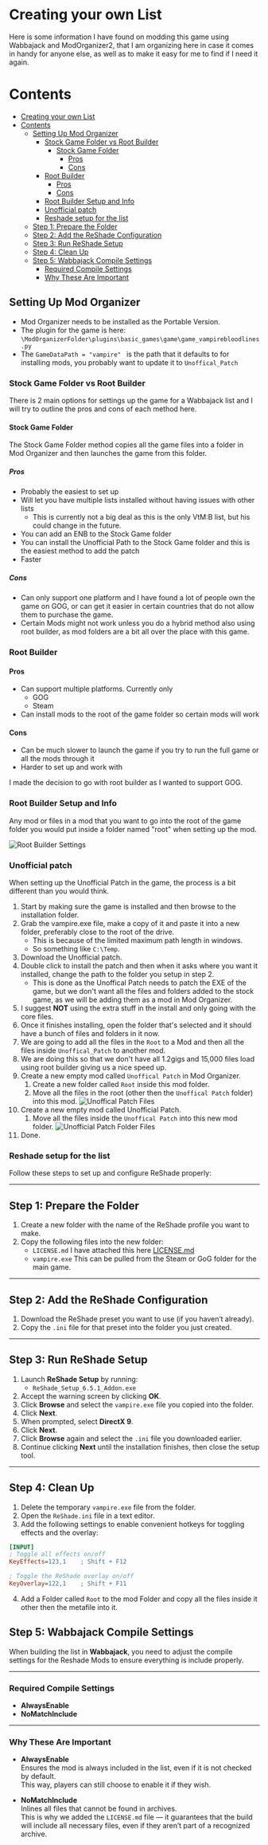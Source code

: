 # Creating your own List

Here is some information I have found on modding this game using Wabbajack and ModOrganizer2, that I am organizing here in case it comes in handy for anyone else, as well as to make it easy for me to find if I need it again.

# Contents
- [Creating your own List](#creating-your-own-list)
- [Contents](#contents)
  - [Setting Up Mod Organizer](#setting-up-mod-organizer)
    - [Stock Game Folder vs Root Builder](#stock-game-folder-vs-root-builder)
      - [Stock Game Folder](#stock-game-folder)
        - [Pros](#pros)
        - [Cons](#cons)
    - [Root Builder](#root-builder)
      - [Pros](#pros-1)
      - [Cons](#cons-1)
    - [Root Builder Setup and Info](#root-builder-setup-and-info)
    - [Unofficial patch](#unofficial-patch)
    - [Reshade setup for the list](#reshade-setup-for-the-list)
  - [Step 1: Prepare the Folder](#step-1-prepare-the-folder)
  - [Step 2: Add the ReShade Configuration](#step-2-add-the-reshade-configuration)
  - [Step 3: Run ReShade Setup](#step-3-run-reshade-setup)
  - [Step 4: Clean Up](#step-4-clean-up)
  - [Step 5: Wabbajack Compile Settings](#step-5-wabbajack-compile-settings)
    - [Required Compile Settings](#required-compile-settings)
    - [Why These Are Important](#why-these-are-important)

## Setting Up Mod Organizer

- Mod Organizer needs to be installed as the Portable Version.
- The plugin for the game is here:  `\ModOrganizerFolder\plugins\basic_games\game\game_vampirebloodlines.py`
- The  `GameDataPath = "vampire" `  is the path that it defaults to for installing mods, you probably want to update it to `Unoffical_Patch`

### Stock Game Folder vs Root Builder

There is 2 main options for settings up the game for a Wabbajack list and I will try to outline the pros and cons of each method here.

#### Stock Game Folder

The Stock Game Folder method copies all the game files into a folder in Mod Organizer and then launches the game from this folder.

##### Pros

- Probably the easiest to set up
- Will let you have multiple lists installed without having issues with other lists
  - This is currently not a big deal as this is the only VtM:B list, but his could change in the future.
- You can add an ENB to the Stock Game folder
- You can install the Unofficial Path to the Stock Game folder and this is the easiest method to add the patch
- Faster

##### Cons

- Can only support one platform and I have found a lot of people own the game on GOG, or can get it easier in certain countries that do not allow them to purchase the game.
- Certain Mods might not work unless you do a hybrid method also using root builder, as mod folders are a bit all over the place with this game.

### Root Builder

#### Pros

- Can support multiple platforms. Currently only
  - GOG
  - Steam
- Can install mods to the root of the game folder so certain mods will work

#### Cons

- Can be much slower to launch the game if you try to run the full game or all the mods through it
- Harder to set up and work with

I made the decision to go with root builder as I wanted to support GOG.

### Root Builder Setup and Info

Any mod or files in a mod that you want to go into the root of the game folder you would put inside a folder named "root" when setting up the mod.

![Root Builder Settings](img/RootBuilder.png)

### Unofficial patch

When setting up the Unofficial Patch in the game, the process is a bit different than you would think.

1. Start by making sure the game is installed and then browse to the installation folder.
2. Grab the vampire.exe file, make a copy of it and paste it into a new folder, preferably close to the root of the drive.
   - This is because of the limited maximum path length in windows.
   - So something like `C:\Temp`.
3. Download the Unofficial patch.
4. Double click to install the patch and then when it asks where you want it installed, change the path to the folder you setup in step 2.
   - This is done as the Unoffical Patch needs to patch the EXE of the game, but we don't want all the files and folders added to the stock game, as we will be adding them as a mod in Mod Organizer.
5. I suggest **NOT** using the extra stuff in the install and only going with the core files.
6. Once it finishes installing, open the folder that's selected and it should have a bunch of files and folders in it now.
7. We are going to add all the files in the `Root` to a Mod and then all the files inside `Unoffical_Patch` to another mod.
8. We are doing this so that we don't have all 1.2gigs and 15,000 files load using root builder giving us a nice speed up.
9. Create a new empty mod called `Unoffical Patch` in Mod Organizer.
   1. Create a new folder called `Root` inside this mod folder.  
   2. Move all the files in the root (other then the `Unoffical Patch` folder) into this mod.
   ![Unoffical Patch Files](img/UnofficialPatch%20Folder.png)
10. Create a new empty mod called Unofficial Patch.
    1. Move all the files inside the `Unoffical Patch` into this new mod folder.
    ![Unofficial Patch Folder Files](img/UnofficialPatch%20Folder%20Folder.png)
11. Done.

### Reshade setup for the list

Follow these steps to set up and configure ReShade properly:

---

## Step 1: Prepare the Folder
1. Create a new folder with the name of the ReShade profile you want to make.  
2. Copy the following files into the new folder:  
   - `LICENSE.md`  I have attached this here [LICENSE.md](/img/Files/LICENSE.md)
   - `vampire.exe`  This can be pulled from the Steam or GoG folder for the main game.

---

## Step 2: Add the ReShade Configuration
1. Download the ReShade preset you want to use (if you haven’t already).  
2. Copy the `.ini` file for that preset into the folder you just created.  

---

## Step 3: Run ReShade Setup
1. Launch **ReShade Setup** by running:  
   - `ReShade_Setup_6.5.1_Addon.exe`  
2. Accept the warning screen by clicking **OK**.  
3. Click **Browse** and select the `vampire.exe` file you copied into the folder.  
4. Click **Next**.  
5. When prompted, select **DirectX 9**.  
6. Click **Next**.  
7. Click **Browse** again and select the `.ini` file you downloaded earlier.  
8. Continue clicking **Next** until the installation finishes, then close the setup tool.  

---

## Step 4: Clean Up
1. Delete the temporary `vampire.exe` file from the folder.  
2. Open the `ReShade.ini` file in a text editor.  
3. Add the following settings to enable convenient hotkeys for toggling effects and the overlay:

```ini
[INPUT]
; Toggle all effects on/off
KeyEffects=123,1    ; Shift + F12

; Toggle the ReShade overlay on/off
KeyOverlay=122,1    ; Shift + F11
```
4. Add a Folder called `Root` to the mod Folder and copy all the files inside it other then the metafile into it.

## Step 5: Wabbajack Compile Settings

When building the list in **Wabbajack**, you need to adjust the compile settings for the Reshade Mods to ensure everything is include properly.

---

### Required Compile Settings
- **AlwaysEnable**  
- **NoMatchInclude**

---

### Why These Are Important
- **AlwaysEnable**  
  Ensures the mod is always included in the list, even if it is not checked by default.  
  This way, players can still choose to enable it if they wish.  

- **NoMatchInclude**  
  Inlines all files that cannot be found in archives.  
  This is why we added the `LICENSE.md` file — it guarantees that the build will include all necessary files, even if they aren’t part of a recognized archive.  